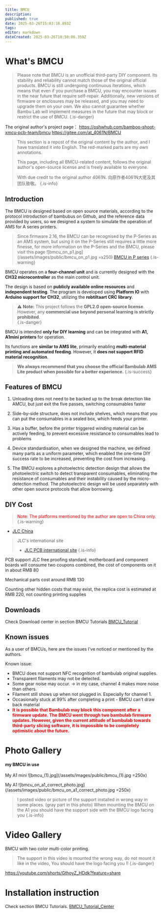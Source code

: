 ```yaml
---
title: BMCU
description: 
published: true
date: 2025-03-26T15:03:18.893Z
tags: 
editor: markdown
dateCreated: 2025-03-26T10:50:06.359Z
---
```


# What's BMCU

> Please note that BMCU is an unofficial third-party DIY component. Its stability and reliability cannot match those of the original official products. BMCU is still undergoing continuous iterations, which means that even if you purchase a BMCU, you may encounter issues in the near future that require self-repair. Additionally, new versions of firmware or enclosures may be released, and you may need to upgrade them on your own. We also cannot guarantee whether Bambu Lab will implement measures in the future that may block or restrict the use of BMCU.
{.is-danger}


The original author's project page：
https://oshwhub.com/bamboo-shoot-xmcu-pcb-team/bmcu
https://gitee.com/at_4061N/BMCU

> This section is a repost of the original content by the author, and I have translated it into English. The red-marked parts are my own annotations.
> 
> This page, including all BMCU-related content, follows the original author's open-source license and is freely available to everyone.
> 
> With due credit to the original author 4061N.
> 向原作者4061N大佬及其团队致敬。
{.is-info}


## Introduction
The BMCU is designed based on open source materials, according to the protocol introduction of bambubus on Github, and the reference data provided by users, so we designed a system to simulate the operation of AMS for A series printers.
> Since firmware 2.16, the BMCU can be recognised by the P-Series as an AMS system, but using it on the P-Series still requires a little more finesse, for more information on the P-Series and the BMCU, please visit this page
>![bmcu_on_p1.jpg](/assets/images/public/bmcu_on_p1.jpg =x250)
> [BMCU in P series](/BMCU/BMCU_in_p_sepries)
{.is-warning}



BMCU operates on a **four-channel unit** and is currently designed with the **CH32 microcontroller** as the main control unit.  

The design is based on **publicly available online resources** and **independent testing**. The program is developed using **Platform IO** with **Arduino support for CH32**, utilizing the **robtiltaart CRC library**.  

> ⚠️ **Note:** This project follows the **GPL2.0 open-source license**. However, any **commercial use beyond personal learning is strictly prohibited**.  
{.is-danger}


BMCU is intended **only for DIY learning** and can be integrated with **A1, A1mini printers** for operation.  

Its functions are **similar to AMS lite**, primarily enabling **multi-material printing and automated feeding**. However, it **does not support RFID material recognition**.  

> **We always recommend that you choose the official Bambulab AMS Lite product when possible for a better experience.**
{.is-success}



## Features of BMCU

1. Unloading does not need to be backed up to the break detection like AMCU, but just exit the five passes, switching consumables faster

2. Side-by-side structure, does not include shelves, which means that you can put the consumables in a sealed box, which feeds your printer.

3. Has a buffer, before the printer triggered winding material can be actively feeding, to prevent excessive resistance to consumables lead to problems

4. Device standardisation, when we designed the machine, we defined many parts as a uniform parameter, which enabled the one-time DIY success rate to be increased, preventing the cost from increasing.

5. The BMCU explores a photoelectric detection design that allows the photoelectric switch to detect transparent consumables, eliminating the resistance of consumables and their instability caused by the micro-detection method. The photoelectric design will be used separately with other open source protocols that allow borrowing.

## DIY Cost
> <span style="color:red;">Note: The platforms mentioned by the author are open to China only.
>   </span>
{.is-warning}

* [JLC China](https://www.jlc.com/)

>  JLC's international site
> * [JLC PCB international site](https://jlcpcb.com/?from=FRPCB&utm_source=google&utm_medium=cpc&utm_campaign=20461061483&utm_content=679758131275&utm_term=b_pcb&adgroupid=156360456230&utm_network=g_&gad_source=1&gclid=CjwKCAiAneK8BhAVEiwAoy2HYSP32URia_M3W6x63I1-aRLAYLbH6d60bTFCRRkD2VOK9kp6uY1k5hoC0FQQAvD_BwE)
{.is-info}


PCB support JLC free proofing standard, motherboard and component boards will consume two coupons combined, the cost of components on it in about RMB 80



Mechanical parts cost around RMB 130

Counting other hidden costs that may exist, the replica cost is estimated at RMB 220, not counting printing supplies

## Downloads
Check Download center in section BMCU Tutorials
[BMCU_Tutorial](/BMCU/BMCU_Tutorial)

## Known issues
As a user of BMCUs, here are the issues I've noticed or mentioned by the authors.

Known issue:
- BMCU does not support NFC recognition of bambulab original supplies.
- Transparent filaments may not be detected.
- Some gear noise may occur. -> in my case, channel 4 makes more noise than others.
- Filament still shows up when not plugged in. Especially for channel 1.
- Occasionally stuck at 99% after completing a print - BMCU can't draw back material
- <span style="color:red;"><b>It is possible that Bambulab may block this component after a firmware update. The BMCU went through two bambulab firmware updates. However, given the current attitude of bambulab towards third-party slicing software, it is impossible to be completely optimistic about the future.</b></span>


# Photo Gallery
#### my BMCU in use
My A1 mini
![bmcu_(1).jpg](/assets/images/public/bmcu_(1).jpg =250x)

My A1
![bmcu_on_a1_correct_photo.jpg](/assets/images/public/bmcu_on_a1_correct_photo.jpg =250x)
> I posted video or picture of the support installed in wrong way in some places. (gray part in this photo)
> When mounting the BMCU on the A1 you should have the support side with the BMCU logo facing you
{.is-info}

# Video Gallery
BMCU with two color multi-color printing.
> The support in this video is mounted the wrong way, do not mount it like in the video, 
> You should have the logo facing you !!
{.is-danger}

https://youtube.com/shorts/GthoyZ_HDdk?feature=share

# Installation instruction
Check section BMCU Tutorials.
[BMCU_Tutorial_Center](/BMCU/BMCU_Tutorial_Center)